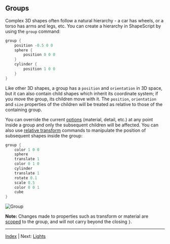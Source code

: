 Groups
---

Complex 3D shapes often follow a natural hierarchy - a car has wheels, or a torso has arms and legs, etc. You can create a hierarchy in ShapeScript by using the `group` command:

```swift
group {
    position -0.5 0 0
    sphere {
        position 0 0 0
    }
    cylinder {
        position 1 0 0
    }
}
```

Like other 3D shapes, a group has a `position` and `orientation` in 3D space, but it can also contain child shapes which inherit its coordinate system; if you move the group, its children move with it. The `position`, `orientation` and `size` properties of the children will be treated as relative to those of the containing group.

You can override the current [options](options.md) (material, detail, etc.) at any point inside a group and only the subsequent children will be affected. You can also use [relative transform](transforms.md#relative-transforms) commands to manipulate the position of subsequent shapes inside the group:

```swift
group {
    color 1 0 0
    sphere
    translate 1
    color 0 1 0
    cylinder
    translate 1
    rotate 0.1
    scale 0.5
    color 0 0 1
    cube
}
```

![Group](../images/group.png)

**Note:** Changes made to properties such as transform or material are [scoped](scope.md) to the group, and will not carry beyond the closing `}`.

---
[Index](index.md) | Next: [Lights](lights.md)
